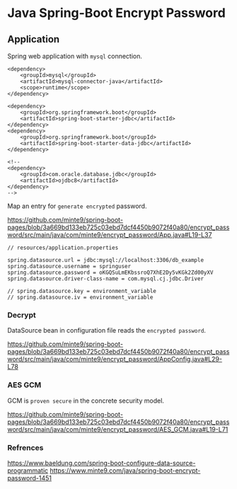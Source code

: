 # Java Spring-Boot Encrypt Password

## Application

Spring web application with `mysql` connection.
~~~
<dependency>
	<groupId>mysql</groupId>
	<artifactId>mysql-connector-java</artifactId>
	<scope>runtime</scope>
</dependency>

<dependency>
	<groupId>org.springframework.boot</groupId>
	<artifactId>spring-boot-starter-jdbc</artifactId>
</dependency>
<dependency>
	<groupId>org.springframework.boot</groupId>
	<artifactId>spring-boot-starter-data-jdbc</artifactId>
</dependency>

<!--
<dependency>
	<groupId>com.oracle.database.jdbc</groupId>
	<artifactId>ojdbc8</artifactId>
</dependency>
-->
~~~

Map an entry for `generate encrypted` password.

https://github.com/minte9/spring-boot-pages/blob/3a669bd133eb725c03ebd7dcf4450b9072f40a80/encrypt_password/src/main/java/com/minte9/encrypt_password/App.java#L19-L37

~~~
// resources/application.properties

spring.datasource.url = jdbc:mysql://localhost:3306/db_example
spring.datasource.username = springuser
spring.datasource.password = oKGQSuLmEKbssroQ7XhE2Dy5vKGk2Zd00yXV
spring.datasource.driver-class-name = com.mysql.cj.jdbc.Driver

// spring.datasource.key = environment_variable
// spring.datasource.iv = environment_variable
~~~

### Decrypt

DataSource bean in configuration file reads the `encrypted password`.

https://github.com/minte9/spring-boot-pages/blob/3a669bd133eb725c03ebd7dcf4450b9072f40a80/encrypt_password/src/main/java/com/minte9/encrypt_password/AppConfig.java#L29-L78

### AES GCM

GCM is `proven secure` in the concrete security model.

https://github.com/minte9/spring-boot-pages/blob/3a669bd133eb725c03ebd7dcf4450b9072f40a80/encrypt_password/src/main/java/com/minte9/encrypt_password/AES_GCM.java#L19-L71


### Refrences

https://www.baeldung.com/spring-boot-configure-data-source-programmatic 
https://www.minte9.com/java/spring-boot-encrypt-password-1451